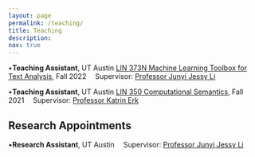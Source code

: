 ```yaml
---
layout: page
permalink: /teaching/
title: Teaching
description: 
nav: true
---
```


&bull;**Teaching Assistant**, UT Austin <a href="https://jessyli.com/courses/lin373n">LIN 373N Machine Learning Toolbox for Text Analysis</a>, Fall 2022
&emsp;Supervisor: <a href="https://jessyli.com/">Professor Junyi Jessy Li</a>

&bull;**Teaching Assistant**, UT Austin <a href="https://www.katrinerk.com/courses/lin350-computational-semantics">LIN 350 Computational Semantics</a>, Fall 2021
&emsp;Supervisor: <a href="https://www.katrinerk.com/">Professor Katrin Erk</a>

<h2>Research Appointments</h2>

&bull;**Research Assistant**, UT Austin
&emsp;Supervisor: <a href="https://jessyli.com/">Professor Junyi Jessy Li</a>